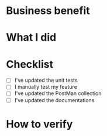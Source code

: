 # Business benefit


# What I did


# Checklist

- [ ] I've updated the unit tests
- [ ] I manually test my feature
- [ ] I've updated the PostMan collection
- [ ] I've updated the documentations

# How to verify

